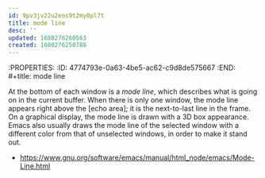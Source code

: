 ```yaml
---
id: 9pv3jv22u2eos9t2my0pl7t
title: mode line
desc: ''
updated: 1680276260563
created: 1680276250788
---
```


:PROPERTIES:
:ID:       4774793e-0a63-4be5-ac62-c9d8de575667
:END:
#+title: mode line

At the bottom of each window is a *mode line*, which describes what is going
on in the current buffer. When there is only one window, the mode line appears
right above the [echo area]; it is the next-to-last line in the frame.
On a graphical display, the mode line is drawn with a 3D box appearance.
Emacs also usually draws the mode line of the selected window with a different
color from that of unselected windows, in order to make it stand out.

- https://www.gnu.org/software/emacs/manual/html_node/emacs/Mode-Line.html